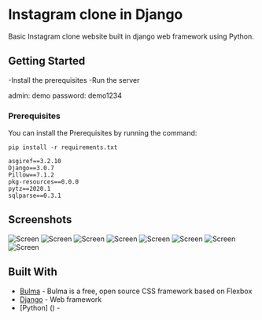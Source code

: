 # Instagram clone in Django

Basic Instagram clone website built in django web framework using Python. 

## Getting Started

-Install the prerequisites
-Run the server

admin:
demo
password:
demo1234

### Prerequisites

You can install the Prerequisites by running the command: 

```
pip install -r requirements.txt
```

```
asgiref==3.2.10
Django==3.0.7
Pillow==7.1.2
pkg-resources==0.0.0
pytz==2020.1
sqlparse==0.3.1
```

## Screenshots

![Screen](screenshots/screen1.png?raw=true)
![Screen](screenshots/screen2.png?raw=true)
![Screen](screenshots/screen3.png?raw=true)
![Screen](screenshots/screen4.png?raw=true)
![Screen](screenshots/screen5.png?raw=true)
![Screen](screenshots/screen6.png?raw=true)
![Screen](screenshots/screen7.png?raw=true)
![Screen](screenshots/screen8.png?raw=true)




## Built With

* [Bulma](https://bulma.io/) - Bulma is a free, open source CSS framework based on Flexbox
* [Django](https://www.djangoproject.com/) - Web framework
* [Python] () - 
